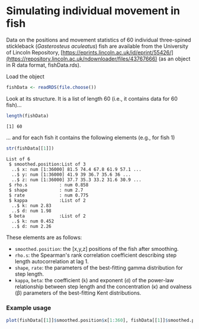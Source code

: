 # Simulating individual movement in fish

Data on the positions and movement statistics of 60 individual three-spined stickleback (*Gasterosteus aculeatus*) fish are available from the University of Lincoln Repository, [https://eprints.lincoln.ac.uk/id/eprint/55426/](https://repository.lincoln.ac.uk/ndownloader/files/43767666) (as an object in R data format, fishData.rds).

Load the object

```R
fishData <- readRDS(file.choose())
```

Look at its structure. It is a list of length 60 (i.e., it contains data for 60 fish)...

```R
length(fishData)
```

```
[1] 60
```

... and for each fish it contains the following elements (e.g., for fish 1)

```R
str(fishData[[1]])
```

```
List of 6
 $ smoothed.position:List of 3
  ..$ x: num [1:36000] 81.5 74.4 67.8 61.9 57.1 ...
  ..$ y: num [1:36000] 41.9 39 36.7 35.6 36 ...
  ..$ z: num [1:36000] 37.7 35.3 33.2 31.6 30.9 ...
 $ rho.s            : num 0.858
 $ shape            : num 2.7
 $ rate             : num 0.775
 $ kappa            :List of 2
  ..$ k: num 2.83
  ..$ d: num 1.98
 $ beta             :List of 2
  ..$ k: num 0.452
  ..$ d: num 2.26
```

These elements are as follows:
* `smoothed.position`: the [x,y,z] positions of the fish after smoothing.
* `rho.s`: the Spearman's rank correlation coefficient describing step length autocorrelation at lag 1.
* `shape`, `rate`: the parameters of the best-fitting gamma distribution for step length.
* `kappa`, `beta`: the coefficient (`k`) and exponent (`d`) of the power-law relationship between step length and the concentration (κ) and ovalness (β) parameters of the best-fitting Kent distributions.
 
### Example usage

```R
plot(fishData[[1]]$smoothed.position$x[1:360], fishData[[1]]$smoothed.position$y[1:360], xlab="x (mm)", ylab="y (mm)", asp=1)
```
